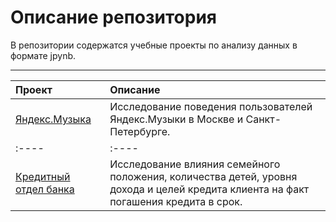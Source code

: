 # Описание репозитория
В репозитории содержатся учебные проекты по анализу данных в формате jpynb.
____
| Проект | Описание |
|:----|:----|
| [Яндекс.Музыка](https://github.com/csvictorie/training_projects/blob/e9e28f28805034b553dcd557d42bafc7e82a7d9b/1.%20%D0%AF%D0%BD%D0%B4%D0%B5%D0%BA%D1%81.%D0%9C%D1%83%D0%B7%D1%8B%D0%BA%D0%B0.ipynb) | Исследование поведения пользователей Яндекс.Музыки в Москве и Санкт-Петербурге.|
|:----|:----|
| [Кредитный отдел банка](https://github.com/csvictorie/training_projects/blob/e9e28f28805034b553dcd557d42bafc7e82a7d9b/2.%20%D0%98%D1%81%D1%81%D0%BB%D0%B5%D0%B4%D0%BE%D0%B2%D0%B0%D0%BD%D0%B8%D0%B5%20%D0%BD%D0%B0%D0%B4%D0%B5%D0%B6%D0%BD%D0%BE%D1%81%D1%82%D0%B8%20%D0%B7%D0%B0%D0%B5%D0%BC%D1%89%D0%B8%D0%BA%D0%BE%D0%B2%20%D0%B4%D0%BB%D1%8F%20%D0%BA%D1%80%D0%B5%D0%B4%D0%B8%D1%82%D0%BD%D0%BE%D0%B3%D0%BE%20%D0%BE%D1%82%D0%B4%D0%B5%D0%BB%D0%B0%20%D0%B1%D0%B0%D0%BD%D0%BA%D0%B0.ipynb) | Исследование влияния семейного положения, количества детей, уровня дохода и целей кредита клиента на факт погашения кредита в срок.|
